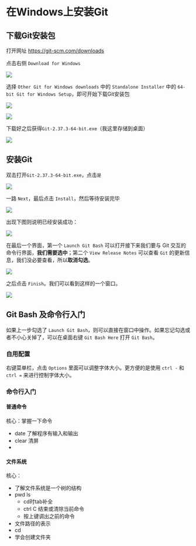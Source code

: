 # 在Windows上安装Git

## 下载Git安装包

打开网址 https://git-scm.com/downloads

点击右侧 `Download for Windows`

![](./media/install-win-0.png)

选择 `Other Git for Windows downloads` 中的 `Standalone Installer` 中的 `64-bit Git for Windows Setup`，即可开始下载Git安装包

![](./media/install-win-1.png)

![](./media/install-win-2.png)

下载好之后获得`Git-2.37.3-64-bit.exe`（我这里存储到桌面）

![](./media/install-win-3.png)

## 安装Git

双击打开`Git-2.37.3-64-bit.exe`，点击`是`

![](./media/install-win-4.png)

一路 `Next`，最后点击 `Install`，然后等待安装完毕

![](./media/install-win-5.png)

出现下图则说明已经安装成功：

![](./media/install-win-6.png)

在最后一个界面，第一个 `Launch Git Bash` 可以打开接下来我们要与 Git 交互的命令行界面，**我们需要选中**；第二个 `View Release Notes` 可以查看 `Git` 的更新信息，我们没必要查看，所以**取消勾选**。

![](./media/install-win-7.png)

之后点击 `Finish`。我们可以看到这样的一个窗口。

![](./media/install-win-8.png)

## Git Bash 及命令行入门

如果上一步勾选了 `Launch Git Bash`，则可以直接在窗口中操作。如果忘记勾选或者不小心关掉了，可以在桌面右键 `Git Bash Here` 打开 `Git Bash`。

### 自用配置

右键菜单栏，点击 `Options` 里面可以调整字体大小。更方便的是使用 `ctrl -` 和 `ctrl =` 来进行控制字体大小。

### 命令行入门

#### 普通命令

核心：掌握一下命令

- date 了解程序有输入和输出
- clear 清屏
- 

#### 文件系统

核心：

- 了解文件系统是一个树的结构
- pwd ls
    - cd时tab补全
    - ctrl C 结束或清除当前命令
    - 按上键调出之前的命令
- 文件路径的表示
- cd
- 学会创建文件夹
